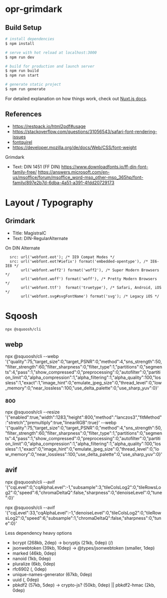 # opr-grimdark

## Build Setup

```bash
# install dependencies
$ npm install

# serve with hot reload at localhost:3000
$ npm run dev

# build for production and launch server
$ npm run build
$ npm run start

# generate static project
$ npm run generate
```

For detailed explanation on how things work, check out [Nuxt.js docs](https://nuxtjs.org).

## References

* https://restpack.io/html2pdf#usage
* https://stackoverflow.com/questions/31056543/safari-font-rendering-issues
* [fontquirel](https://www.fontsquirrel.com/tools/webfont-generator)
* https://developer.mozilla.org/de/docs/Web/CSS/font-weight

Grimdark
* Text: DIN 1451 (FF DIN)
  https://www.downloadfonts.io/ff-din-font-family-free/
  https://answers.microsoft.com/en-us/msoffice/forum/msoffice_word-mso_other-mso_365hp/font-family/897e2b7d-6dba-4a51-a391-4fdd20729173

# Layout / Typography

## Grimdark

* Title: MagistralC
* Text: DIN-RegularAlternate

On DIN Alternate 

  
```
  src: url('webfont.eot'); /* IE9 Compat Modes */
  src: url('webfont.eot?#iefix') format('embedded-opentype'), /* IE6-IE8 */
       url('webfont.woff2') format('woff2'), /* Super Modern Browsers */
       url('webfont.woff') format('woff'), /* Pretty Modern Browsers */
       url('webfont.ttf')  format('truetype'), /* Safari, Android, iOS */
       url('webfont.svg#svgFontName') format('svg'); /* Legacy iOS */
```


# Sqoosh

    npx @squoosh/cli 

## webp

npx @squoosh/cli --webp '{"quality":75,"target_size":0,"target_PSNR":0,"method":4,"sns_strength":50,"filter_strength":60,"filter_sharpness":0,"filter_type":1,"partitions":0,"segments":4,"pass":1,"show_compressed":0,"preprocessing":0,"autofilter":0,"partition_limit":0,"alpha_compression":1,"alpha_filtering":1,"alpha_quality":100,"lossless":1,"exact":1,"image_hint":0,"emulate_jpeg_size":0,"thread_level":0,"low_memory":0,"near_lossless":100,"use_delta_palette":0,"use_sharp_yuv":0}'

### 800

npx @squoosh/cli --resize '{"enabled":true,"width":1283,"height":800,"method":"lanczos3","fitMethod":"stretch","premultiply":true,"linearRGB":true}' --webp '{"quality":75,"target_size":0,"target_PSNR":0,"method":4,"sns_strength":50,"filter_strength":60,"filter_sharpness":0,"filter_type":1,"partitions":0,"segments":4,"pass":1,"show_compressed":0,"preprocessing":0,"autofilter":0,"partition_limit":0,"alpha_compression":1,"alpha_filtering":1,"alpha_quality":100,"lossless":1,"exact":0,"image_hint":0,"emulate_jpeg_size":0,"thread_level":0,"low_memory":0,"near_lossless":100,"use_delta_palette":0,"use_sharp_yuv":0}'

## avif

npx @squoosh/cli --avif '{"cqLevel":0,"cqAlphaLevel":-1,"subsample":3,"tileColsLog2":0,"tileRowsLog2":0,"speed":6,"chromaDeltaQ":false,"sharpness":0,"denoiseLevel":0,"tune":0}'

npx @squoosh/cli --avif '{"cqLevel":33,"cqAlphaLevel":-1,"denoiseLevel":0,"tileColsLog2":0,"tileRowsLog2":0,"speed":6,"subsample":1,"chromaDeltaQ":false,"sharpness":0,"tune":0}'


Less dependency heavy options

* bcrypt (268kb, 2dep) -> bcryptjs (21kb, 0dep) (/)
* jsonwebtoken (39kb, 10dep) -> @types/jsonwebtoken (smaller, 1dep)
* marked (46kb, 0dep)
* nanoid (1kb, 0dep)
* pluralize (6kb, 0dep)
* rfc6902 (, 0dep)
* unique-names-generator (67kb, 0dep)
* uuid (, 0dep)
* pbkdf2 (57kb, 5dep) -> crypto-js? (50kb, 0dep) || pbkdf2-hmac (2kb, 0dep)
